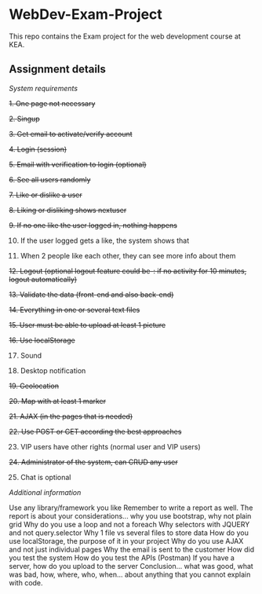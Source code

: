 # WebDev-Exam-Project
This repo contains the Exam project for the web development course at KEA.

## Assignment details

*System requirements*

~~1. One page not necessary~~

~~2. Singup~~

~~3. Get email to activate/verify account~~

~~4. Login (session)~~

~~5. Email with verification to login (optional)~~

~~6. See all users randomly~~

~~7. Like or dislike a user~~

~~8. Liking or disliking shows nextuser~~

~~9. If no one like the user logged in, nothing happens~~

10. If the user logged gets a like, the system shows that

11. When 2 people like each other, they can see more info about them

~~12. Logout (optional logout feature could be-: if no activity for 10 minutes, logout automatically)~~ 

~~13. Validate the data (front-end and also back-end)~~

~~14. Everything in one or several text files~~

~~15. User must be able to upload at least 1 picture~~

~~16. Use localStorage~~

17. Sound

18. Desktop notification

~~19. Geolocation~~

~~20. Map with at least 1 marker~~

~~21. AJAX (in the pages that is needed)~~

~~22. Use POST or GET according the best approaches~~

23. VIP users have other rights (normal user and VIP users)

~~24. Administrator of the system, can CRUD any user~~

25. Chat is optional


*Additional information*

Use any library/framework you like
Remember to write a report as well.
The report is about your considerations... why you use bootstrap, why not plain grid
Why do you use a loop and not a foreach
Why selectors with JQUERY and not query.selector
Why 1 file vs several files to store data
How do you use localStorage, the purpose of it in your project
Why do you use AJAX and not just individual pages
Why the email is sent to the customer
How did you test the system
How do you test the APIs (Postman)
If you have a server, how do you upload to the server
Conclusion... what was good, what was bad, how, where, who, when... about anything that you cannot explain with code.
